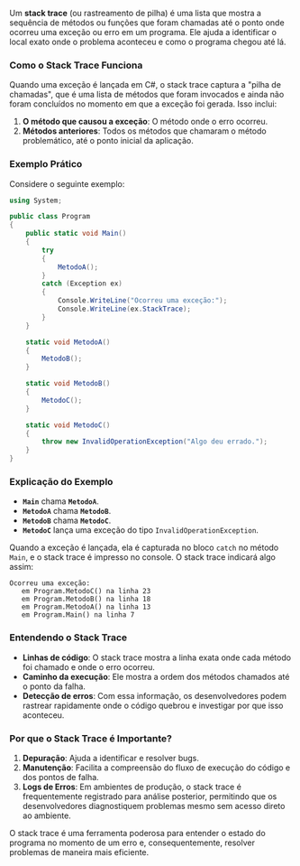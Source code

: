 Um **stack trace** (ou rastreamento de pilha) é uma lista que mostra a sequência de métodos ou funções que foram chamadas até o ponto onde ocorreu uma exceção ou erro em um programa. Ele ajuda a identificar o local exato onde o problema aconteceu e como o programa chegou até lá. 

### Como o Stack Trace Funciona

Quando uma exceção é lançada em C#, o stack trace captura a "pilha de chamadas", que é uma lista de métodos que foram invocados e ainda não foram concluídos no momento em que a exceção foi gerada. Isso inclui:

1. **O método que causou a exceção**: O método onde o erro ocorreu.
2. **Métodos anteriores**: Todos os métodos que chamaram o método problemático, até o ponto inicial da aplicação.

### Exemplo Prático

Considere o seguinte exemplo:

```csharp
using System;

public class Program
{
    public static void Main()
    {
        try
        {
            MetodoA();
        }
        catch (Exception ex)
        {
            Console.WriteLine("Ocorreu uma exceção:");
            Console.WriteLine(ex.StackTrace);
        }
    }

    static void MetodoA()
    {
        MetodoB();
    }

    static void MetodoB()
    {
        MetodoC();
    }

    static void MetodoC()
    {
        throw new InvalidOperationException("Algo deu errado.");
    }
}
```

### Explicação do Exemplo

- **`Main`** chama **`MetodoA`**.
- **`MetodoA`** chama **`MetodoB`**.
- **`MetodoB`** chama **`MetodoC`**.
- **`MetodoC`** lança uma exceção do tipo `InvalidOperationException`.

Quando a exceção é lançada, ela é capturada no bloco `catch` no método `Main`, e o stack trace é impresso no console. O stack trace indicará algo assim:

```
Ocorreu uma exceção:
   em Program.MetodoC() na linha 23
   em Program.MetodoB() na linha 18
   em Program.MetodoA() na linha 13
   em Program.Main() na linha 7
```

### Entendendo o Stack Trace

- **Linhas de código**: O stack trace mostra a linha exata onde cada método foi chamado e onde o erro ocorreu.
- **Caminho da execução**: Ele mostra a ordem dos métodos chamados até o ponto da falha.
- **Detecção de erros**: Com essa informação, os desenvolvedores podem rastrear rapidamente onde o código quebrou e investigar por que isso aconteceu.

### Por que o Stack Trace é Importante?

1. **Depuração**: Ajuda a identificar e resolver bugs.
2. **Manutenção**: Facilita a compreensão do fluxo de execução do código e dos pontos de falha.
3. **Logs de Erros**: Em ambientes de produção, o stack trace é frequentemente registrado para análise posterior, permitindo que os desenvolvedores diagnostiquem problemas mesmo sem acesso direto ao ambiente.

O stack trace é uma ferramenta poderosa para entender o estado do programa no momento de um erro e, consequentemente, resolver problemas de maneira mais eficiente.